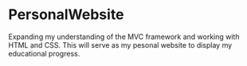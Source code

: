 # PersonalWebsite
Expanding my understanding of the MVC framework and working with HTML and CSS. 
This will serve as my pesonal website to display my educational progress. 
